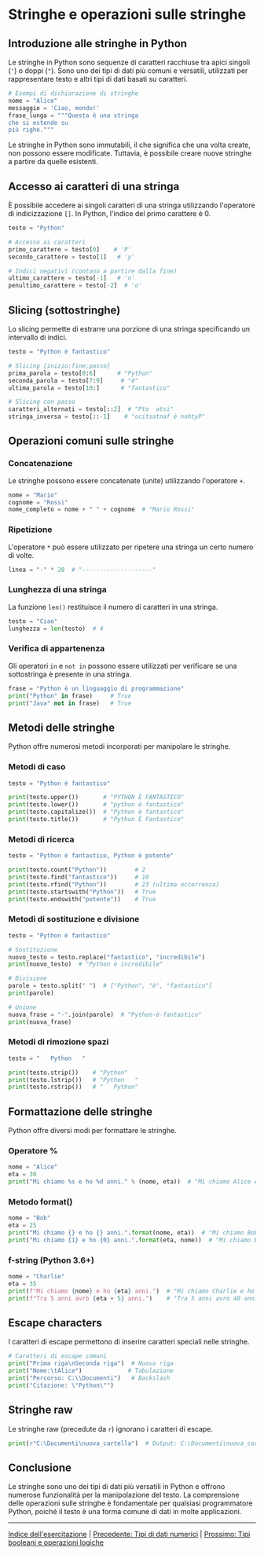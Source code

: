 # Stringhe e operazioni sulle stringhe

## Introduzione alle stringhe in Python
Le stringhe in Python sono sequenze di caratteri racchiuse tra apici singoli (`'`) o doppi (`"`). Sono uno dei tipi di dati più comuni e versatili, utilizzati per rappresentare testo e altri tipi di dati basati su caratteri.

```python
# Esempi di dichiarazione di stringhe
nome = "Alice"
messaggio = 'Ciao, mondo!'
frase_lunga = """Questa è una stringa
che si estende su
più righe."""
```

Le stringhe in Python sono immutabili, il che significa che una volta create, non possono essere modificate. Tuttavia, è possibile creare nuove stringhe a partire da quelle esistenti.

## Accesso ai caratteri di una stringa
È possibile accedere ai singoli caratteri di una stringa utilizzando l'operatore di indicizzazione `[]`. In Python, l'indice del primo carattere è 0.

```python
testo = "Python"

# Accesso ai caratteri
primo_carattere = testo[0]    # 'P'
secondo_carattere = testo[1]   # 'y'

# Indici negativi (contano a partire dalla fine)
ultimo_carattere = testo[-1]   # 'n'
penultimo_carattere = testo[-2]  # 'o'
```

## Slicing (sottostringhe)
Lo slicing permette di estrarre una porzione di una stringa specificando un intervallo di indici.

```python
testo = "Python è fantastico"

# Slicing [inizio:fine:passo]
prima_parola = testo[0:6]      # "Python"
seconda_parola = testo[7:9]     # "è"
ultima_parola = testo[10:]      # "fantastico"

# Slicing con passo
caratteri_alternati = testo[::2]  # "Pto  atsi"
stringa_inversa = testo[::-1]    # "ocitsatnaf è nohtyP"
```

## Operazioni comuni sulle stringhe

### Concatenazione
Le stringhe possono essere concatenate (unite) utilizzando l'operatore `+`.

```python
nome = "Mario"
cognome = "Rossi"
nome_completo = nome + " " + cognome  # "Mario Rossi"
```

### Ripetizione
L'operatore `*` può essere utilizzato per ripetere una stringa un certo numero di volte.

```python
linea = "-" * 20  # "--------------------"
```

### Lunghezza di una stringa
La funzione `len()` restituisce il numero di caratteri in una stringa.

```python
testo = "Ciao"
lunghezza = len(testo)  # 4
```

### Verifica di appartenenza
Gli operatori `in` e `not in` possono essere utilizzati per verificare se una sottostringa è presente in una stringa.

```python
frase = "Python è un linguaggio di programmazione"
print("Python" in frase)     # True
print("Java" not in frase)   # True
```

## Metodi delle stringhe
Python offre numerosi metodi incorporati per manipolare le stringhe.

### Metodi di caso
```python
testo = "Python è fantastico"

print(testo.upper())       # "PYTHON È FANTASTICO"
print(testo.lower())       # "python è fantastico"
print(testo.capitalize())  # "Python è fantastico"
print(testo.title())       # "Python È Fantastico"
```

### Metodi di ricerca
```python
testo = "Python è fantastico, Python è potente"

print(testo.count("Python"))        # 2
print(testo.find("fantastico"))     # 10
print(testo.rfind("Python"))        # 23 (ultima occorrenza)
print(testo.startswith("Python"))   # True
print(testo.endswith("potente"))    # True
```

### Metodi di sostituzione e divisione
```python
testo = "Python è fantastico"

# Sostituzione
nuovo_testo = testo.replace("fantastico", "incredibile")
print(nuovo_testo)  # "Python è incredibile"

# Divisione
parole = testo.split(" ")  # ["Python", "è", "fantastico"]
print(parole)

# Unione
nuova_frase = "-".join(parole)  # "Python-è-fantastico"
print(nuova_frase)
```

### Metodi di rimozione spazi
```python
testo = "   Python   "

print(testo.strip())    # "Python"
print(testo.lstrip())   # "Python   "
print(testo.rstrip())   # "   Python"
```

## Formattazione delle stringhe
Python offre diversi modi per formattare le stringhe.

### Operatore %
```python
nome = "Alice"
eta = 30
print("Mi chiamo %s e ho %d anni." % (nome, eta))  # "Mi chiamo Alice e ho 30 anni."
```

### Metodo format()
```python
nome = "Bob"
eta = 25
print("Mi chiamo {} e ho {} anni.".format(nome, eta))  # "Mi chiamo Bob e ho 25 anni."
print("Mi chiamo {1} e ho {0} anni.".format(eta, nome))  # "Mi chiamo Bob e ho 25 anni."
```

### f-string (Python 3.6+)
```python
nome = "Charlie"
eta = 35
print(f"Mi chiamo {nome} e ho {eta} anni.")  # "Mi chiamo Charlie e ho 35 anni."
print(f"Tra 5 anni avrò {eta + 5} anni.")    # "Tra 5 anni avrò 40 anni."
```

## Escape characters
I caratteri di escape permettono di inserire caratteri speciali nelle stringhe.

```python
# Caratteri di escape comuni
print("Prima riga\nSeconda riga")  # Nuova riga
print("Nome:\tAlice")             # Tabulazione
print("Percorso: C:\\Documenti")   # Backslash
print("Citazione: \"Python\"")
```

## Stringhe raw
Le stringhe raw (precedute da `r`) ignorano i caratteri di escape.

```python
print(r"C:\Documenti\nuova_cartella")  # Output: C:\Documenti\nuova_cartella
```

## Conclusione
Le stringhe sono uno dei tipi di dati più versatili in Python e offrono numerose funzionalità per la manipolazione del testo. La comprensione delle operazioni sulle stringhe è fondamentale per qualsiasi programmatore Python, poiché il testo è una forma comune di dati in molte applicazioni.

---

[Indice dell'esercitazione](../README.md) | [Precedente: Tipi di dati numerici](./02_tipi_numerici.md) | [Prossimo: Tipi booleani e operazioni logiche](./04_booleani.md)